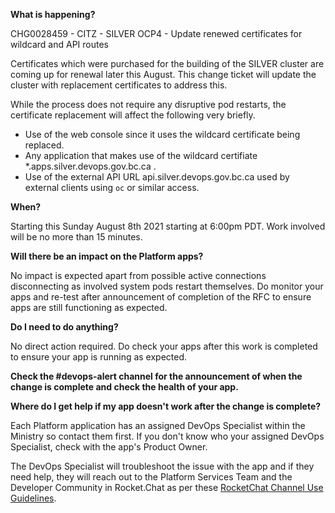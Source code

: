 
**What is happening?**

CHG0028459 - CITZ - SILVER OCP4 - Update renewed certificates for wildcard and API routes

Certificates which were purchased for the building of the SILVER cluster are coming up for renewal later this August. This change ticket will update the cluster with replacement certificates to address this.

While the process does not require any disruptive pod restarts, the certificate replacement will affect the following very briefly.

- Use of the web console since it uses the wildcard certificate being replaced.
- Any application that makes use of the wildcard certifiate *.apps.silver.devops.gov.bc.ca .
- Use of the external API URL api.silver.devops.gov.bc.ca used by external clients using `oc` or similar access.



**When?**

Starting this Sunday August 8th 2021 starting at 6:00pm PDT. Work involved will be no more than 15 minutes.


**Will there be an impact on the Platform apps?**

No impact is expected apart from possible active connections disconnecting as involved system pods restart themselves. Do monitor your apps and re-test after announcement of completion of the RFC to ensure apps are still functioning as expected.

**Do I need to do anything?**

No direct action required. Do check your apps after this work is completed to ensure your app is running as expected.

**Check the #devops-alert channel for the announcement of when the change is complete and check the health of your app.**

**Where do I get help if my app doesn't work after the change is complete?**

Each Platform application has an assigned DevOps Specialist within the Ministry so contact them first. If you don't know who your assigned DevOps Specialist, check with the app's Product Owner.

The DevOps Specialist will troubleshoot the issue with the app and if they need help, they will reach out to the Platform Services Team and the Developer Community in Rocket.Chat as per these [RocketChat Channel Use Guidelines](
https://developer.gov.bc.ca/Getting-human-support-for-issues-not-covered-by-devops-requests).
